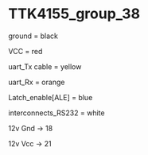 # TTK4155_group_38

ground = black

VCC = red

uart_Tx cable = yellow

uart_Rx = orange

Latch_enable[ALE] = blue 

interconnects_RS232 = white


12v Gnd -> 18

12v Vcc -> 21

